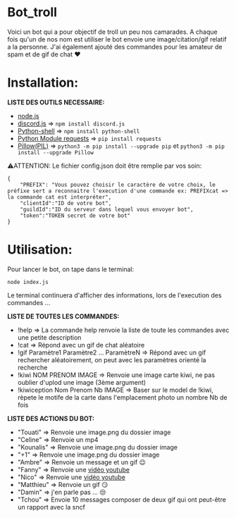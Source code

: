 # Bot_troll
Voici un bot qui a pour objectif de troll un peu nos camarades. A chaque fois qu'un de nos nom est utiliser le bot envoie une image/citation/gif relatif a la personne.
J'ai également ajouté des commandes pour les amateur de spam et de gif de chat ❤️

# Installation:

**LISTE DES OUTILS NECESSAIRE:**

- [node.js](https://nodejs.org/en/)
- [discord.js](https://discord.js.org/) => ``` npm install discord.js ```
- [Python-shell](https://www.npmjs.com/package/python-shell) => ``` npm install python-shell ```
- [Python Module requests](https://fr.python-requests.org/en/latest/user/install.html) => ``` pip install requests ```
- [Pillow(PIL)](https://pillow.readthedocs.io/en/stable/installation.html) => ``` python3 -m pip install --upgrade pip ``` et ``` python3 -m pip install --upgrade Pillow ```

⚠️ATTENTION: Le fichier config.json doit être remplie par vos soin:

```
{
    "PREFIX": "Vous pouvez choisir le caractère de votre choix, le préfixe sert a reconnaitre l'execution d'une commande ex: PREFIXcat => la commande cat est interpréter",
    "clientId":"ID de votre bot",
    "guildId":"ID du serveur dans lequel vous envoyer bot",
    "token":"TOKEN secret de votre bot"
}
```

# Utilisation:

Pour lancer le bot, on tape dans le terminal:
```
node index.js
```
Le terminal continuera d'afficher des informations, lors de l'execution des commandes ...


**LISTE DE TOUTES LES COMMANDES:**

- !help => La commande help renvoie la liste de toute les commandes avec une petite description
- !cat => Répond avec un gif de chat aléatoire
- !gif Paramètre1 Paramètre2 ... ParamètreN => Répond avec un gif rechercher aléatoirement, on peut avec les paramètres orienté la recherche
- !kiwi NOM PRENOM IMAGE => Renvoie une image carte kiwi, ne pas oublier d'uplod une image (3ème argument)
- !kiwiception Nom Prenom Nb IMAGE => Baser sur le model de !kiwi, rèpete le motife de la carte dans l'emplacement photo un nombre Nb de fois


**LISTE DES ACTIONS DU BOT:**

- "Touati" => Renvoie une image.png du dossier image
- "Celine" => Renvoie un mp4
- "Kounalis" => Renvoie une image.png du dossier image
- "+1" => Renvoie une image.png du dossier image
- "Ambre" => Renvoie un message et un gif 😉
- "Fanny" => Renvoie une [vidéo youtube](https://www.youtube.com/watch?v=wyU4Oa7t6SE)
- "Nico" =>  Renvoie une [vidéo youtube](https://www.youtube.com/watch?v=OtF9c4dZyR0)
- "Matthieu" => Renvoie un gif 😏
- "Damin" => j'en parle pas ... 😒
- "Tchou" => Envoie 10 messages composer de deux gif qui ont peut-être un rapport avec la sncf
